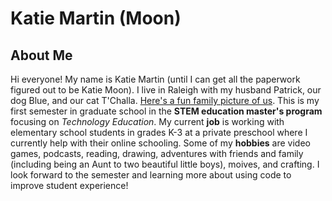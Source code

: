 # Katie Martin (Moon)

## About Me
Hi everyone! My name is Katie Martin (until I can get all the paperwork figured out to be Katie Moon). I live in Raleigh with my husband Patrick, our dog Blue, and our cat T'Challa. [Here's a fun family picture of us](https://drive.google.com/file/d/1N8Rx2icAhBTh8CjArr07P-h1yshCBdEw/view?usp=sharing). This is my first semester in graduate school in the **STEM education master's program** focusing on _Technology Education_. My current **job** is working with elementary school students in grades K-3 at a private preschool where I currently help with their online schooling. Some of my **hobbies** are video games, podcasts, reading, drawing, adventures with friends and family (including being an Aunt to two beautiful little boys), moives, and crafting.
I look forward to the semester and learning more about using code to improve student experience!